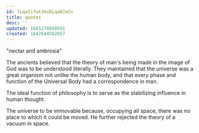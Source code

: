 ```yaml
---
id: lLqaIifwt3msDLqaNJaCn
title: quotes
desc: ''
updated: 1665278898591
created: 1642644562057
---
```


"nectar and ambrosia"

The ancients believed that the theory of man's being made in the image of God was to be understood literally. They maintained that the universe was a great organism not unlike the human body, and that every phase and function of the Universal Body had a correspondence in man.


The ideal function of philosophy is to serve as the stabilizing influence in human thought. 

The universe to be immovable because, occupying all space, there was no place to which it could be moved. He further rejected the theory of a vacuum in space.

